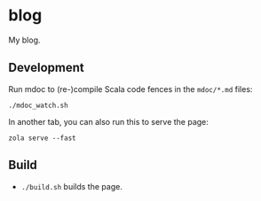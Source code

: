 # blog

My blog.

## Development

Run mdoc to (re-)compile Scala code fences in the `mdoc/*.md` files:

`./mdoc_watch.sh`

In another tab, you can also run this to serve the page:

`zola serve --fast`

## Build

- `./build.sh` builds the page.
